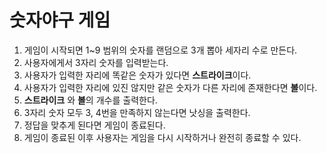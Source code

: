 # 숫자야구 게임

1. 게임이 시작되면 1~9 범위의 숫자를 랜덤으로 3개 뽑아 세자리 수로 만든다.
2. 사용자에게서 3자리 숫자를 입력받는다.
3. 사용자가 입력한 자리에 똑같은 숫자가 있다면 **스트라이크**이다.
4. 사용자가 입력한 자리에 있진 않지만 같은 숫자가 다른 자리에 존재한다면 **볼**이다.
5. **스트라이크** 와 **볼**의 개수를 출력한다.
6. 3자리 숫자 모두 3, 4번을 만족하지 않는다면 낫싱을 출력한다.
7. 정답을 맞추게 된다면 게임이 종료된다.
8. 게임이 종료된 이후 사용자는 게임을 다시 시작하거나 완전히 종료할 수 있다.
